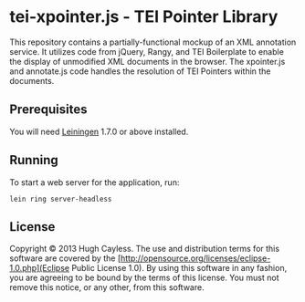 # tei-xpointer.js - TEI Pointer Library

This repository contains a partially-functional mockup of an XML annotation service. It utilizes code from jQuery, Rangy, and TEI Boilerplate to enable the display of unmodified XML documents in the browser. The xpointer.js and annotate.js code handles the resolution of TEI Pointers within the documents.

## Prerequisites

You will need [Leiningen][1] 1.7.0 or above installed.

[1]: https://github.com/technomancy/leiningen

## Running

To start a web server for the application, run:

    lein ring server-headless

## License

Copyright © 2013 Hugh Cayless. The use and distribution terms for this software are covered by the [http://opensource.org/licenses/eclipse-1.0.php](Eclipse Public License 1.0). By using this software in any fashion, you are agreeing to be bound by the terms of this license. You must not remove this notice, or any other, from this software.
